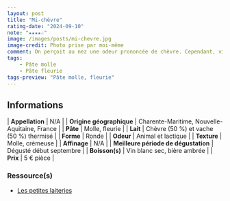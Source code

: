 ```yaml
---
layout: post
title: "Mi-chèvre"
rating-date: "2024-09-10"
note: "★★★★☆"
image: /images/posts/mi-chevre.jpg
image-credit: Photo prise par moi-même
comment: On perçoit au nez une odeur prononcée de chèvre. Cependant, visuellement on dirait un camembert légèrement moins haut. Il possède une croûte fleurie qui dans mon cas était assez affinée. Au goût on a d’abord le lait de vache et ensuite vient le lait de chèvre. Fromage très crémeux et assez puissant en bouche dans mon cas. C’est une bonne alternative au <a href="https://fromages.timotheejulien.fr/camembert-de-normandie.html">Camembert de Normandie</a>, au <a href="https://fromages.timotheejulien.fr/chevrotin-aravis.html">Chevrotin Aravis</a>, etc.
tags:
    - Pâte molle
    - Pâte fleurie
tags-preview: "Pâte molle, fleurie"
---
```


## Informations

| **Appellation** | N/A |
| **Origine géographique** | Charente-Maritime, Nouvelle-Aquitaine, France |
| **Pâte** | Molle, fleurie |
| **Lait** | Chèvre (50 %) et vache (50 %) thermisé |
| **Forme** | Ronde |
| **Odeur** | Animal et lactique |
| **Texture** | Molle, crémeuse |
| **Affinage** | N/A |
| **Meilleure période de dégustation** | Dégusté début septembre |
| **Boisson(s)** | Vin blanc sec, bière ambrée |
| **Prix** | 5 € pièce |

### Ressource(s)
* [Les petites laiteries](https://lespetiteslaiteries.fr/fromages/mi-chevre/)